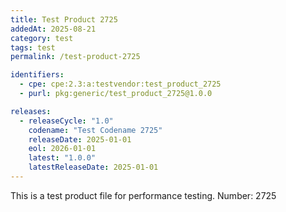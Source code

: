 ```yaml
---
title: Test Product 2725
addedAt: 2025-08-21
category: test
tags: test
permalink: /test-product-2725

identifiers:
  - cpe: cpe:2.3:a:testvendor:test_product_2725
  - purl: pkg:generic/test_product_2725@1.0.0

releases:
  - releaseCycle: "1.0"
    codename: "Test Codename 2725"
    releaseDate: 2025-01-01
    eol: 2026-01-01
    latest: "1.0.0"
    latestReleaseDate: 2025-01-01
---
```


This is a test product file for performance testing. Number: 2725
